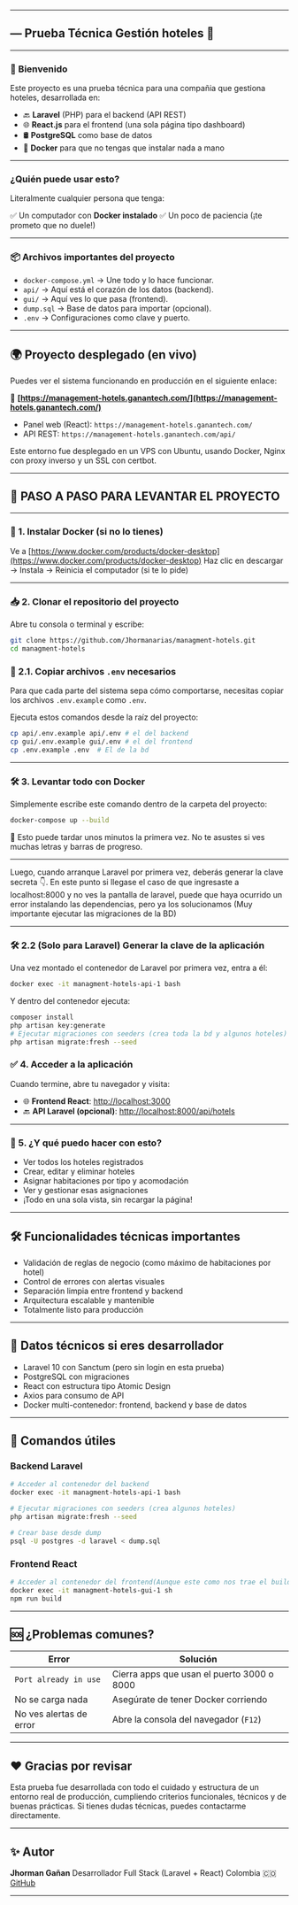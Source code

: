 
---

## — Prueba Técnica Gestión hoteles 🏨

---

### 👋 Bienvenido

Este proyecto es una prueba técnica para una compañia que gestiona hoteles, desarrollada en:

* 🔙 **Laravel** (PHP) para el backend (API REST)
* 🌐 **React.js** para el frontend (una sola página tipo dashboard)
* 🛢️ **PostgreSQL** como base de datos
* 🐳 **Docker** para que no tengas que instalar nada a mano

---

### ¿Quién puede usar esto?

Literalmente cualquier persona que tenga:

✅ Un computador con **Docker instalado**
✅ Un poco de paciencia (¡te prometo que no duele!)

---

### 📦 Archivos importantes del proyecto

* `docker-compose.yml` → Une todo y lo hace funcionar.
* `api/` → Aquí está el corazón de los datos (backend).
* `gui/` → Aquí ves lo que pasa (frontend).
* `dump.sql` → Base de datos para importar (opcional).
* `.env` → Configuraciones como clave y puerto.

---

## 🌍 Proyecto desplegado (en vivo)

Puedes ver el sistema funcionando en producción en el siguiente enlace:

🔗 **[https://management-hotels.ganantech.com/](https://management-hotels.ganantech.com/)**

* Panel web (React): `https://management-hotels.ganantech.com/`
* API REST: `https://management-hotels.ganantech.com/api/`

Este entorno fue desplegado en un VPS con Ubuntu, usando Docker, Nginx con proxy inverso y un SSL con certbot.

---

## 🚀 PASO A PASO PARA LEVANTAR EL PROYECTO

---

### 🐳 1. Instalar Docker (si no lo tienes)

Ve a [https://www.docker.com/products/docker-desktop](https://www.docker.com/products/docker-desktop)
Haz clic en descargar → Instala → Reinicia el computador (si te lo pide)

---

### 📥 2. Clonar el repositorio del proyecto

Abre tu consola o terminal y escribe:

```bash
git clone https://github.com/Jhormanarias/managment-hotels.git
cd managment-hotels
```

### 📁 2.1. Copiar archivos `.env` necesarios

Para que cada parte del sistema sepa cómo comportarse, necesitas copiar los archivos `.env.example` como `.env`.

Ejecuta estos comandos desde la raíz del proyecto:

```bash
cp api/.env.example api/.env # el del backend
cp gui/.env.example gui/.env # el del frontend
cp .env.example .env  # El de la bd
```

---

### 🛠️ 3. Levantar todo con Docker

Simplemente escribe este comando dentro de la carpeta del proyecto:

```bash
docker-compose up --build
```

🔁 Esto puede tardar unos minutos la primera vez. No te asustes si ves muchas letras y barras de progreso.

---

Luego, cuando arranque Laravel por primera vez, deberás generar la clave secreta 👇.
En este punto si llegase el caso de que ingresaste a localhost:8000 y no ves la pantalla de laravel,
puede que haya ocurrido un error instalando las dependencias, pero ya los solucionamos
(Muy importante ejecutar las migraciones de la BD)

---

### 🛠️ 2.2 (Solo para Laravel) Generar la clave de la aplicación

Una vez montado el contenedor de Laravel por primera vez, entra a él:

```bash
docker exec -it managment-hotels-api-1 bash
```

Y dentro del contenedor ejecuta:

```bash
composer install
php artisan key:generate
# Ejecutar migraciones con seeders (crea toda la bd y algunos hoteles)
php artisan migrate:fresh --seed
```


### ✅ 4. Acceder a la aplicación

Cuando termine, abre tu navegador y visita:

* 🌐 **Frontend React**: [http://localhost:3000](http://localhost:3000)
* 🔙 **API Laravel (opcional)**: [http://localhost:8000/api/hotels](http://localhost:8000/api/hotels)

---

### 🧠 5. ¿Y qué puedo hacer con esto?

* Ver todos los hoteles registrados
* Crear, editar y eliminar hoteles
* Asignar habitaciones por tipo y acomodación
* Ver y gestionar esas asignaciones
* ¡Todo en una sola vista, sin recargar la página!

---

## 🛠️ Funcionalidades técnicas importantes

* Validación de reglas de negocio (como máximo de habitaciones por hotel)
* Control de errores con alertas visuales
* Separación limpia entre frontend y backend
* Arquitectura escalable y mantenible
* Totalmente listo para producción

---

## 🧪 Datos técnicos si eres desarrollador

* Laravel 10 con Sanctum (pero sin login en esta prueba)
* PostgreSQL con migraciones
* React con estructura tipo Atomic Design
* Axios para consumo de API
* Docker multi-contenedor: frontend, backend y base de datos

---

## 🧰 Comandos útiles

### Backend Laravel

```bash
# Acceder al contenedor del backend
docker exec -it managment-hotels-api-1 bash

# Ejecutar migraciones con seeders (crea algunos hoteles)
php artisan migrate:fresh --seed

# Crear base desde dump
psql -U postgres -d laravel < dump.sql
```

### Frontend React

```bash
# Acceder al contenedor del frontend(Aunque este como nos trae el build de producción no es necesario)
docker exec -it managment-hotels-gui-1 sh
npm run build
```

---

## 🆘 ¿Problemas comunes?

| Error                   | Solución                                   |
| ----------------------- | ------------------------------------------ |
| `Port already in use`   | Cierra apps que usan el puerto 3000 o 8000 |
| No se carga nada        | Asegúrate de tener Docker corriendo        |
| No ves alertas de error | Abre la consola del navegador (`F12`)      |

---

## ❤️ Gracias por revisar

Esta prueba fue desarrollada con todo el cuidado y estructura de un entorno real de producción, cumpliendo criterios funcionales, técnicos y de buenas prácticas.
Si tienes dudas técnicas, puedes contactarme directamente.

---

## ✨ Autor

**Jhorman Gañan**
Desarrollador Full Stack (Laravel + React)
Colombia 🇨🇴
[GitHub](https://github.com/Jhormanarias)

---

